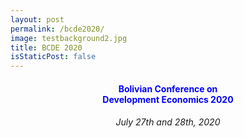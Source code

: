```yaml
---
layout: post
permalink: /bcde2020/
image: testbackground2.jpg
title: BCDE 2020
isStaticPost: false
---
```

 <html>
  <head>
    <meta http-equiv="refresh" content="0;url=http://www.bcde2020.org" />
    <title></title>
  </head>
 <body></body>
</html>

<center><b><h4 style="color:blue;">Bolivian Conference on <br> Development Economics 2020</h4></b></center>

<center><h6>July 27th and 28th, 2020</h6></center>


<!--<br>
We are delighted to invite submission of research papers and proposals for thematic sessions for the 11th version of the Bolivian Conference on Development Economics (BCDE2020), which this year will be held **online**, on **Monday and Tuesday July 27th and 28th, 2020**.

<center><h4 style="color:blue;">About the Conference</h4></center>

The Bolivian Conference on Development Economics aims at bringing together local and international scholars for the exchange of ideas and discussion of recent research on all areas related to economic development. We welcome submissions of theoretical and applied research, and we particularly encourage female and Bolivian scholars at an early stage in their careers to submit their work. The conference is organized by the **Bolivian Society of Economists (SEBOL)**, with support from the **Institute for Advanced Development Studies (INESAD)**, the **Bolivian Academy of Economic Sciences (ABCE)**, and **Universidad Privada Boliviana (UPB)**. The conference this year will host special sessions celebrating the launch of the Bolivian chapter of the **United Nations’ Sustainable Development Solutions Network (SDSN)** and the launch of the Municipal Atlas of the SDGs in Bolivia.


<center><h4 style="color:blue;">Keynote Speakers</h4></center>

**James A. Robinson** is the Reverend Dr. Richard L. Pearson Professor of Global Conflict Studies and University Professor at the Harris School of Public Policy at the University of Chicago, and Institute Director of The Pearson Institute for the Study and Resolution of Global Conflicts. His books include The Narrow Corridor: States, Societies, and the Fate of Liberty (2019), Why Nations Fail: The Origins of Power, Prosperity, and Poverty (2012), and Economic Origins of Dictatorship and Democracy (2005), co-authored with Daron Acemoglu (MIT). He is a prolific and widely recognized scholar in economics and political science, and currently conducts research in Bolivia, the Democratic Republic of the Congo, Sierra Leone, Haiti, and Colombia.

**Jeffrey D. Sachs** is Professor and Director of the Center for Sustainable Development at Columbia University, where he directed the Earth Institute from 2002 until 2016. He is also the Director of the UN’s Sustainable Development Solutions Network (SDSN) and a commissioner of the UN’s Broadband Commission for Development. He has been an advisor to three UN Secretaries-General, and currently serves as a Sustainable Development Goals Advocate under UN Secretary-General Antonio Guterres. He is the author of several books including The Ages of Globalization: Geography, Technology, and Institutions (2020), The Age of Sustainable Development (2015), and The End of Poverty: How We Can Make It Happen In Our Lifetime (2005).


<center><h4 style="color:blue;">Paper Submission</h4></center>

BCDE2020 invites the submission of individual papers to be presented in parallel contributed sessions during the conference. Submissions in all research areas related to economic development are welcome, as well as submissions at the intersection of different fields – in particular those using novel tools to provide new insights related to development economics. All individually submitted papers will be reviewed prior to acceptance for presentation.

The deadline for paper submissions is **Tuesday June 30th, 2020**.
Applicants will be notified of the outcome by email on **July 13th, 2020**.
Presenters of accepted papers will be requested to register by **July 17th, 2020**.

To submit a paper, please use the following link:

<center><h6 style="color:blue;"><a href="http://editorialexpress.com/conference/BCDE2020" target="_blank">http://editorialexpress.com/conference/BCDE2020</a></h6></center>

BCDE2020 also invites submissions for thematic contributed sessions, for which an organizer can submit three (3) papers using the link above and email the conference organizers describing the proposed session. All papers submitted as part of a thematic contributed session will be reviewed individually. A thematic contributed session will be formed if all papers are accepted. Otherwise, accepted papers will be allocated to parallel contributed sessions.

For any question, please email to the conference organizers [(bcde2020@sebol.org)](mailto:bcde2020@sebol.org) or contact the conference program co-chairs: Diego Escobari [(escobaridiego@gmail.com)](mailto:escobaridiego@gmail.com), Alejandro Herrera [(aherreraj0@gmail.com)](mailto:aherreraj0@gmail.com), or Pablo Selaya [(pablo.selaya@econ.uk.dk)](mailto:pablo.selaya@econ.ku.dk).

<center><h4 style="color:blue;">Organizing Institutions</h4></center>

 ![Figura2](/img/organizers/logos_bcde2020.jpg){:class="img-responsive"}


